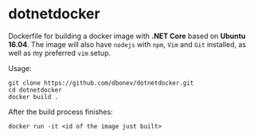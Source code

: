 # dotnetdocker

Dockerfile for building a docker image with **.NET Core** based on **Ubuntu 16.04**.
The image will also have ```nodejs``` with ```npm```, ```Vim``` and ```Git``` installed, as well as my preferred ```vim``` setup.

Usage:
```
git clone https://github.com/dbonev/dotnetdocker.git
cd dotnetdocker
docker build .
```
After the build process finishes:
```
docker run -it <id of the image just built>
```
